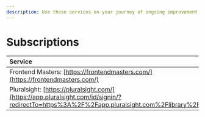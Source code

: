 ```yaml
---
description: Use these services on your journey of ongoing improvement.
---
```


# Subscriptions

| Service | POC |
| :--- | :--- |
| Frontend Masters: [https://frontendmasters.com/](https://frontendmasters.com/) | Pratul |
| Pluralsight: [https://pluralsight.com/](https://app.pluralsight.com/id/signin/?redirectTo=https%3A%2F%2Fapp.pluralsight.com%2Flibrary%2F) | Pratul |

